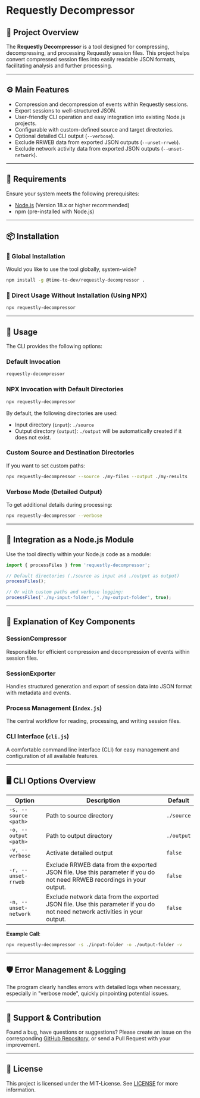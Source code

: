 # Requestly Decompressor

## 📌 Project Overview

The **Requestly Decompressor** is a tool designed for compressing, decompressing, and processing Requestly session files. This project helps convert compressed session files into easily readable JSON formats, facilitating analysis and further processing.

---

## ⚙️ Main Features

- Compression and decompression of events within Requestly sessions.
- Export sessions to well-structured JSON.
- User-friendly CLI operation and easy integration into existing Node.js projects.
- Configurable with custom-defined source and target directories.
- Optional detailed CLI output (`--verbose`).
- Exclude RRWEB data from exported JSON outputs (`--unset-rrweb`).
- Exclude network activity data from exported JSON outputs (`--unset-network`).

---

## 🔧 Requirements

Ensure your system meets the following prerequisites:

- [Node.js](https://nodejs.org) (Version 18.x or higher recommended)
- npm (pre-installed with Node.js)

---

## 📦 Installation

### 🔹 Global Installation

Would you like to use the tool globally, system-wide?

```bash
npm install -g @time-to-dev/requestly-decompressor .
```

### 🔸 Direct Usage Without Installation (Using NPX)

```bash
npx requestly-decompressor
```

---

## 📖 Usage

The CLI provides the following options:

### Default Invocation

```bash
requestly-decompressor
```

### NPX Invocation with Default Directories

```bash
npx requestly-decompressor
```

By default, the following directories are used:

- Input directory (`input`): `./source`
- Output directory (`output`): `./output` will be automatically created if it does not exist.

### Custom Source and Destination Directories

If you want to set custom paths:

```bash
npx requestly-decompressor --source ./my-files --output ./my-results
```

### Verbose Mode (Detailed Output)

To get additional details during processing:

```bash
npx requestly-decompressor --verbose
```

---

## 🚀 Integration as a Node.js Module

Use the tool directly within your Node.js code as a module:

```javascript
import { processFiles } from 'requestly-decompressor';

// Default directories (./source as input and ./output as output)
processFiles();

// Or with custom paths and verbose logging:
processFiles('./my-input-folder', './my-output-folder', true);
```

---

## 📗 Explanation of Key Components

### SessionCompressor

Responsible for efficient compression and decompression of events within session files.

### SessionExporter

Handles structured generation and export of session data into JSON format with metadata and events.

### Process Management (`index.js`)

The central workflow for reading, processing, and writing session files.

### CLI Interface (`cli.js`)

A comfortable command line interface (CLI) for easy management and configuration of all available features.

---

## 🖥️ CLI Options Overview

| Option                | Description                                                                                                                | Default    |
| --------------------- | -------------------------------------------------------------------------------------------------------------------------- | ---------- |
| `-s, --source <path>` | Path to source directory                                                                                                   | `./source` |
| `-o, --output <path>` | Path to output directory                                                                                                   | `./output` |
| `-v, --verbose`       | Activate detailed output                                                                                                   | `false`    |
| `-r, --unset-rrweb`   | Exclude RRWEB data from the exported JSON file. Use this parameter if you do not need RRWEB recordings in your output.     | `false`    |
| `-n, --unset-network` | Exclude network data from the exported JSON file. Use this parameter if you do not need network activities in your output. | `false`    |

**Example Call**:

```bash
npx requestly-decompressor -s ./input-folder -o ./output-folder -v
```

---

## 🛡️ Error Management & Logging

The program clearly handles errors with detailed logs when necessary, especially in "verbose mode", quickly pinpointing potential issues.

---

## 📢 Support & Contribution

Found a bug, have questions or suggestions? Please create an issue on the corresponding [GitHub Repository](https://github.com/time-to-dev/requestly-decompressor), or send a Pull Request with your improvement.

---

## 📝 License

This project is licensed under the MIT-License. See [LICENSE](https://github.com/time-to-dev/requestly-decompressor?tab=MIT-1-ov-file) for more information.

